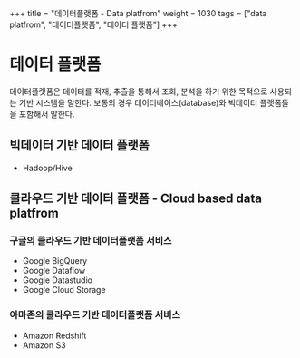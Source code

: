 +++
title = "데이터플랫폼 - Data platfrom"
weight = 1030
tags = ["data platfrom", "데이터플랫폼", "데이터 플랫폼"]
+++

# 데이터 플랫폼

데이터플랫폼은 데이터를 적재, 추출을 통해서 조회, 분석을 하기 위한 목적으로 사용되는 기반 시스템을 말한다. 보통의 경우 데이터베이스(database)와 빅데이터 플랫폼들을 포함해서 말한다.

## 빅데이터 기반 데이터 플랫폼

* Hadoop/Hive

## 클라우드 기반 데이터 플랫폼 - Cloud based data platfrom

### 구글의 클라우드 기반 데이터플랫폼 서비스

* Google BigQuery
* Google Dataflow
* Google Datastudio
* Google Cloud Storage

### 아마존의 클라우드 기반 데이터플랫폼 서비스

* Amazon Redshift
* Amazon S3

